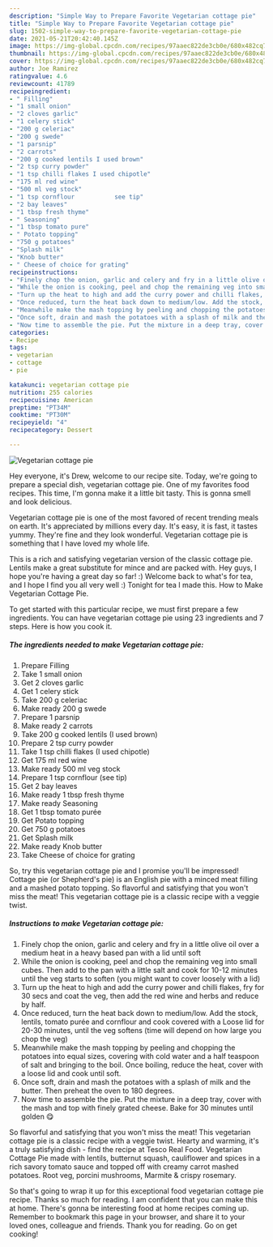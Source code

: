 ```yaml
---
description: "Simple Way to Prepare Favorite Vegetarian cottage pie"
title: "Simple Way to Prepare Favorite Vegetarian cottage pie"
slug: 1502-simple-way-to-prepare-favorite-vegetarian-cottage-pie
date: 2021-05-21T20:42:40.145Z
image: https://img-global.cpcdn.com/recipes/97aaec822de3cb0e/680x482cq70/vegetarian-cottage-pie-recipe-main-photo.jpg
thumbnail: https://img-global.cpcdn.com/recipes/97aaec822de3cb0e/680x482cq70/vegetarian-cottage-pie-recipe-main-photo.jpg
cover: https://img-global.cpcdn.com/recipes/97aaec822de3cb0e/680x482cq70/vegetarian-cottage-pie-recipe-main-photo.jpg
author: Joe Ramirez
ratingvalue: 4.6
reviewcount: 41789
recipeingredient:
- " Filling"
- "1 small onion"
- "2 cloves garlic"
- "1 celery stick"
- "200 g celeriac"
- "200 g swede"
- "1 parsnip"
- "2 carrots"
- "200 g cooked lentils I used brown"
- "2 tsp curry powder"
- "1 tsp chilli flakes I used chipotle"
- "175 ml red wine"
- "500 ml veg stock"
- "1 tsp cornflour           see tip"
- "2 bay leaves"
- "1 tbsp fresh thyme"
- " Seasoning"
- "1 tbsp tomato pure"
- " Potato topping"
- "750 g potatoes"
- "Splash milk"
- "Knob butter"
- " Cheese of choice for grating"
recipeinstructions:
- "Finely chop the onion, garlic and celery and fry in a little olive oil over a medium heat in a heavy based pan with a lid until soft"
- "While the onion is cooking, peel and chop the remaining veg into small cubes. Then add to the pan with a little salt and cook for 10-12 minutes until the veg starts to soften (you might want to cover loosely with a lid)"
- "Turn up the heat to high and add the curry power and chilli flakes, fry for 30 secs and coat the veg, then add the red wine and herbs and reduce by half."
- "Once reduced, turn the heat back down to medium/low. Add the stock, lentils, tomato purée and cornflour and cook covered with a Loose lid for 20-30 minutes, until the veg softens (time will depend on how large you chop the veg)"
- "Meanwhile make the mash topping by peeling and chopping the potatoes into equal sizes, covering with cold water and a half teaspoon of salt and bringing to the boil. Once boiling, reduce the heat, cover with a loose lid and cook until soft."
- "Once soft, drain and mash the potatoes with a splash of milk and the butter. Then preheat the oven to 180 degrees."
- "Now time to assemble the pie. Put the mixture in a deep tray, cover with the mash and top with finely grated cheese. Bake for 30 minutes until golden 😋"
categories:
- Recipe
tags:
- vegetarian
- cottage
- pie

katakunci: vegetarian cottage pie 
nutrition: 255 calories
recipecuisine: American
preptime: "PT34M"
cooktime: "PT30M"
recipeyield: "4"
recipecategory: Dessert

---
```



![Vegetarian cottage pie](https://img-global.cpcdn.com/recipes/97aaec822de3cb0e/680x482cq70/vegetarian-cottage-pie-recipe-main-photo.jpg)

Hey everyone, it's Drew, welcome to our recipe site. Today, we're going to prepare a special dish, vegetarian cottage pie. One of my favorites food recipes. This time, I'm gonna make it a little bit tasty. This is gonna smell and look delicious.

Vegetarian cottage pie is one of the most favored of recent trending meals on earth. It's appreciated by millions every day. It's easy, it is fast, it tastes yummy. They're fine and they look wonderful. Vegetarian cottage pie is something that I have loved my whole life.

This is a rich and satisfying vegetarian version of the classic cottage pie. Lentils make a great substitute for mince and are packed with. Hey guys, I hope you&#39;re having a great day so far! :) Welcome back to what&#39;s for tea, and I hope I find you all very well :) Tonight for tea I made this. How to Make Vegetarian Cottage Pie.


To get started with this particular recipe, we must first prepare a few ingredients. You can have vegetarian cottage pie using 23 ingredients and 7 steps. Here is how you cook it.

<!--inarticleads1-->

##### The ingredients needed to make Vegetarian cottage pie:

1. Prepare  Filling
1. Take 1 small onion
1. Get 2 cloves garlic
1. Get 1 celery stick
1. Take 200 g celeriac
1. Make ready 200 g swede
1. Prepare 1 parsnip
1. Make ready 2 carrots
1. Take 200 g cooked lentils (I used brown)
1. Prepare 2 tsp curry powder
1. Take 1 tsp chilli flakes (I used chipotle)
1. Get 175 ml red wine
1. Make ready 500 ml veg stock
1. Prepare 1 tsp cornflour           (see tip)
1. Get 2 bay leaves
1. Make ready 1 tbsp fresh thyme
1. Make ready  Seasoning
1. Get 1 tbsp tomato purée
1. Get  Potato topping
1. Get 750 g potatoes
1. Get Splash milk
1. Make ready Knob butter
1. Take  Cheese of choice for grating


So, try this vegetarian cottage pie and I promise you&#39;ll be impressed! Cottage pie (or Shepherd&#39;s pie) is an English pie with a minced meat filling and a mashed potato topping. So flavorful and satisfying that you won&#39;t miss the meat! This vegetarian cottage pie is a classic recipe with a veggie twist. 

<!--inarticleads2-->

##### Instructions to make Vegetarian cottage pie:

1. Finely chop the onion, garlic and celery and fry in a little olive oil over a medium heat in a heavy based pan with a lid until soft
1. While the onion is cooking, peel and chop the remaining veg into small cubes. Then add to the pan with a little salt and cook for 10-12 minutes until the veg starts to soften (you might want to cover loosely with a lid)
1. Turn up the heat to high and add the curry power and chilli flakes, fry for 30 secs and coat the veg, then add the red wine and herbs and reduce by half.
1. Once reduced, turn the heat back down to medium/low. Add the stock, lentils, tomato purée and cornflour and cook covered with a Loose lid for 20-30 minutes, until the veg softens (time will depend on how large you chop the veg)
1. Meanwhile make the mash topping by peeling and chopping the potatoes into equal sizes, covering with cold water and a half teaspoon of salt and bringing to the boil. Once boiling, reduce the heat, cover with a loose lid and cook until soft.
1. Once soft, drain and mash the potatoes with a splash of milk and the butter. Then preheat the oven to 180 degrees.
1. Now time to assemble the pie. Put the mixture in a deep tray, cover with the mash and top with finely grated cheese. Bake for 30 minutes until golden 😋


So flavorful and satisfying that you won&#39;t miss the meat! This vegetarian cottage pie is a classic recipe with a veggie twist. Hearty and warming, it&#39;s a truly satisfying dish - find the recipe at Tesco Real Food. Vegetarian Cottage Pie made with lentils, butternut squash, cauliflower and spices in a rich savory tomato sauce and topped off with creamy carrot mashed potatoes. Root veg, porcini mushrooms, Marmite &amp; crispy rosemary. 

So that's going to wrap it up for this exceptional food vegetarian cottage pie recipe. Thanks so much for reading. I am confident that you can make this at home. There's gonna be interesting food at home recipes coming up. Remember to bookmark this page in your browser, and share it to your loved ones, colleague and friends. Thank you for reading. Go on get cooking!
